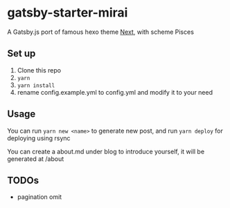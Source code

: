# gatsby-starter-mirai

A Gatsby.js port of famous hexo theme [Next](https://github.com/theme-next/hexo-theme-next), with scheme Pisces

## Set up

1. Clone this repo
2. `yarn`
3. `yarn install`
4. rename config.example.yml to config.yml and modify it to your need

## Usage

You can run `yarn new <name>` to generate new post, and run `yarn deploy` for deploying using rsync

You can create a about.md under blog to introduce yourself, it will be generated at /about

## TODOs

- pagination omit
